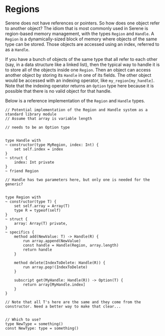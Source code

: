 # Regions
Serene does not have references or pointers. So how does one object refer to another object? The idiom that is most commonly used in Serene is region-based memory management, with the types `Region` and `Handle`. A `Region` is a dynamically-sized block of memory where objects of the same type can be stored. Those objects are accessed using an index, referred to as a `Handle`.

If you have a bunch of objects of the same type that all refer to each other (say, in a data structure like a linked list), then the typical way to handle it is to store all of the objects inside one `Region`.  Then an object can access another object by storing its `Handle` in one of its fields. The other object would be accessed with an indexing operator, like `my_region[my_handle]`. Note that the indexing operator returns an `Option` type here because it is possible that there is no valid object for that handle.

Below is a reference implementation of the `Region` and `Handle` types.

```
// Potential implementation of the Region and Handle system as a standard library module
// Assume that array is variable length

// needs to be an Option type


type Handle with
~ constructor(type MyRegion, index: Int) {
    set self.index = index
}
~ struct {
    index: Int private
}
~ friend Region

// Handle has two parameters here, but only one is needed for the generic?


type Region with
~ constructor(type T) {
    set self.array = Array(T)
    type R = typeof(self)
}
~ struct {
    array: Array(T) private,
}
~ specifics {
    method add(NewValue: T) -> Handle(R) {
        run array.append(NewValue)
        const handle = Handle(Region, array.length)
        return handle
    }

    method delete(IndexToDelete: Handle(R)) {
        run array.pop!(IndexToDelete)
    }

    subscript get(MyHandle: Handle(R)) -> Option(T) {
        return array[MyHandle.index]
    }
}

// Note that all T's here are the same and they come from the constructor. Need a better way to make that clear...


// Which to use?
type NewType = something()
const NewType: type = something()
```

